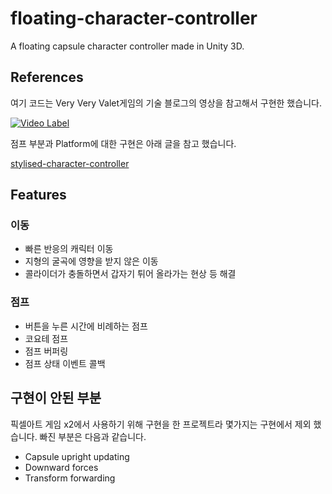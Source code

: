 # floating-character-controller

A floating capsule character controller made in Unity 3D.


## References
여기 코드는 Very Very Valet게임의 기술 블로그의 영상을 참고해서 구현한 했습니다. 

[![Video Label](http://img.youtube.com/vi/qdskE8PJy6Q/0.jpg)](https://youtu.be/qdskE8PJy6Q)

점프 부분과 Platform에 대한 구현은 아래 글을 참고 했습니다.

[stylised-character-controller](https://github.com/joebinns/stylised-character-controller)


## Features
### 이동
- 빠른 반응의 캐릭터 이동
- 지형의 굴곡에 영향을 받지 않은 이동
- 콜라이더가 충돌하면서 갑자기 튀어 올라가는 현상 등 해결

### 점프
- 버튼을 누른 시간에 비례하는 점프
- 코요테 점프
- 점프 버퍼링
- 점프 상태 이벤트 콜백

## 구현이 안된 부분
픽셀아트 게임 x2에서 사용하기 위해 구현을 한 프로젝트라 몇가지는 구현에서 제외 했습니다. 빠진 부분은 다음과 같습니다.

- Capsule upright updating 
- Downward forces 
- Transform forwarding
